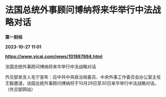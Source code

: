 # 法国总统外事顾问博纳将来华举行中法战略对话
**第一财经**

**2023-10-27 11:01**

**https://www.yicai.com/news/101887884.html**

法国总统外事顾问博纳将来华举行中法战略对话

外交部发言人毛宁宣布：应中共中央政治局委员、中央外事工作委员会办公室主任王毅邀请，法国总统外事顾问博纳将于10月29日至30日来华举行中法战略对话。（外交部网站）